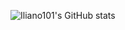 ![Iliano101's GitHub stats](https://github-readme-stats.vercel.app/api?username=Ilian101&show_icons=true&theme=github_dark)
